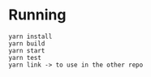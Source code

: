 
# Running

    yarn install
    yarn build
    yarn start
    yarn test
    yarn link -> to use in the other repo
